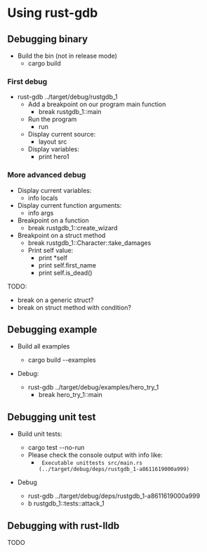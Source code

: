 # Using rust-gdb

## Debugging binary

* Build the bin (not in release mode)
    * cargo build

### First debug

* rust-gdb ../target/debug/rustgdb_1
    * Add a breakpoint on our program main function
        * break rustgdb_1::main
    * Run the program
        * run
    * Display current source:
        * layout src
    * Display variables:
        * print hero1

### More advanced debug

* Display current variables:
    * info locals
* Display current function arguments:
    * info args
* Breakpoint on a function
    * break rustgdb_1::create_wizard
* Breakpoint on a struct method
    * break rustgdb_1::Character::take_damages
    * Print self value:
        * print *self
        * print self.first_name
        * print self.is_dead()

TODO:

* break on a generic struct?
* break on struct method with condition?

## Debugging example

* Build all examples
    * cargo build --examples

* Debug:
    * rust-gdb ../target/debug/examples/hero_try_1
        * break hero_try_1::main

## Debugging unit test

* Build unit tests:
    * cargo test --no-run
    * Please check the console output with info like:
        * ` Executable unittests src/main.rs (../target/debug/deps/rustgdb_1-a8611619000a999)`

* Debug
    * rust-gdb ../target/debug/deps/rustgdb_1-a8611619000a999
    * b rustgdb_1::tests::attack_1

## Debugging with rust-lldb

TODO